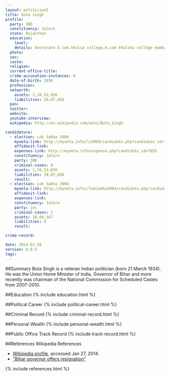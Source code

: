 ```yaml
---
layout: politician2
title: buta singh
profile: 
  party: IND
  constituency: Jalore
  state: Rajasthan
  education: 
    level: 
    details: doctorate b.com.khalsa college,m.com khalsha college mumbai
  photo: 
  sex: 
  caste: 
  religion: 
  current-office-title: 
  crime-accusation-instances: 0
  date-of-birth: 1936
  profession: 
  networth: 
    assets: 1,28,53,656
    liabilities: 20,07,656
  pan: 
  twitter: 
  website: 
  youtube-interview: 
  wikipedia: http://en.wikipedia.com/wiki/Buta_Singh

candidature: 
  - election: Lok Sabha 2009
    myneta-link: http://myneta.info/ls2009/candidate.php?candidate_id=7655
    affidavit-link: 
    expenses-link: http://myneta.info/expense.php?candidate_id=7655
    constituency: Jalore 
    party: IND
    criminal-cases: 0
    assets: 1,28,53,656
    liabilities: 20,07,656
    result:  
  - election: Lok Sabha 2004
    myneta-link: http://myneta.info//loksabha2004/candidate.php?candidate_id=3224
    affidavit-link: 
    expenses-link: 
    constituency: Jalore 
    party: inc
    criminal-cases: 1
    assets: 18,69,347
    liabilities: 0
    result:  

crime-record: 

date: 2014-01-28
version: 0.0.5
tags: 
---
```

##Summary
Buta Singh is a veteran Indian politician (born 21 March 1934). He was the Union Home Minister of India, Governor of Bihar and more recently was chairman of the National Commission for Scheduled Castes from 2007-2010.




##Education
{% include education.html %}


##Political Career
{% include political-career.html %}


##Criminal Record
{% include criminal-record.html %}


##Personal Wealth
{% include personal-wealth.html %}


##Public Office Track Record
{% include track-record.html %}


##References
Wikipedia References
- [Wikipedia profile]({{page.profile.wikipedia}}), accessed Jan 27, 2014.
- ["Bihar governor offers resignation"][wiki1]

[wiki1]: http://news.bbc.co.uk/2/hi/south_asia/4650474.stm


{% include references.html %}